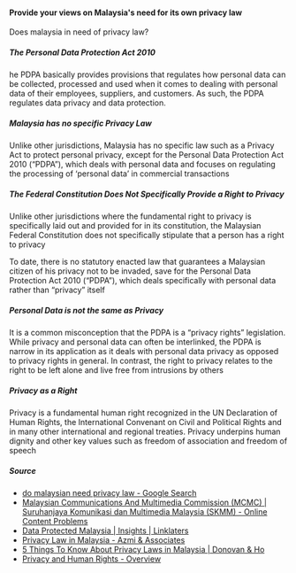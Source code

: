 #### Provide your views on Malaysia's need for its own privacy law
Does malaysia in need of privacy law?

##### The Personal Data Protection Act 2010
he PDPA basically provides provisions that regulates how personal data can be collected, processed and used when it comes to dealing with personal data of their employees, suppliers, and customers.  As such, the PDPA regulates data privacy and data protection.

##### Malaysia has no specific Privacy Law
Unlike other jurisdictions, Malaysia has no specific law such as a Privacy Act to protect personal privacy, except for the Personal Data Protection Act 2010 (“PDPA”), which deals with personal data and focuses on regulating the processing of ‘personal data’ in commercial transactions

##### The Federal Constitution Does Not Specifically Provide a Right to Privacy
Unlike other jurisdictions where the fundamental right to privacy is specifically laid out and provided for in its constitution, the Malaysian Federal Constitution does not specifically stipulate that a person has a right to privacy

To date, there is no statutory enacted law that guarantees a Malaysian citizen of his privacy not to be invaded, save for the Personal Data Protection Act 2010 (“PDPA”), which deals specifically with personal data rather than “privacy” itself

##### Personal Data is not the same as Privacy
It is a common misconception that the PDPA is a “privacy rights” legislation. While privacy and personal data can often be interlinked, the PDPA is narrow in its application as it deals with personal data privacy as opposed to privacy rights in general.  In contrast, the right to privacy relates to the right to be left alone and live free from intrusions by others

##### Privacy as a Right
Privacy is a fundamental human right recognized in the UN Declaration of Human Rights, the International Convenant on Civil and Political Rights and in many other international and regional treaties. Privacy underpins human dignity and other key values such as freedom of association and freedom of speech

##### Source
- [do malaysian need privacy law - Google Search](https://www.google.com/search?q=do+malaysian+need+privacy+law&rlz=1C1CHBD_enMY968MY968&sxsrf=ALiCzsbjOjPwFUHL_3NN8JmyRHY7-K7txg%3A1652622774575&ei=tgWBYrzcIpO88QPxsonQDg&ved=0ahUKEwi8j7TL0-H3AhUTXnwKHXFZAuoQ4dUDCA4&uact=5&oq=do+malaysian+need+privacy+law&gs_lcp=Cgdnd3Mtd2l6EAMyBAgjECc6BwgAEEcQsAM6BwgjELACECdKBAhBGABKBAhGGABQjApY9idgz0NoAnABeACAAbsFiAGmCZIBBTYuNS0xmAEAoAEByAEIwAEB&sclient=gws-wiz)
- [Malaysian Communications And Multimedia Commission (MCMC) | Suruhanjaya Komunikasi dan Multimedia Malaysia (SKMM) - Online Content Problems](https://www.mcmc.gov.my/en/faqs/online-content-problems)
- [Data Protected Malaysia | Insights | Linklaters](https://www.linklaters.com/en/insights/data-protected/data-protected---malaysia#:~:text=Right%20to%20be%20forgotten,processing%20of%20his%20personal%20data)
- [Privacy Law in Malaysia - Azmi & Associates](https://www.azmilaw.com/insights/privacy-law-in-malaysia/#:~:text=Unlike%20other%20jurisdictions%2C%20Malaysia%20has,personal%20data'%20in%20commercial%20transactions.)
- [5 Things To Know About Privacy Laws in Malaysia | Donovan & Ho](https://dnh.com.my/5-things-we-should-know-about-privacy-laws-in-malaysia/)
- [Privacy and Human Rights - Overview](http://gilc.org/privacy/survey/intro.html#:~:text=Privacy%20is%20a%20fundamental%20human,association%20and%20freedom%20of%20speech.)
